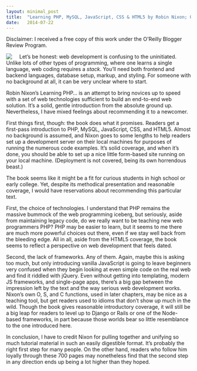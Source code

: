 ```yaml
---
layout: minimal_post
title:  "Learning PHP, MySQL, JavaScript, CSS & HTML5 by Robin Nixon; O'Reilly Media"
date:   2014-07-22
---
```

Disclaimer: I received a free copy of this work under the O'Reilly Blogger Review Program.

<img src="http://akamaicovers.oreilly.com/images/9781491949467/cat.gif" style="float:left; margin-right: 20px"/> Let’s be honest: web development is confusing to the uninitiated. Unlike lots of other types of programming, where one learns a single language, web coding requires a *stack*. You’ll need both frontend and backend languages, database setup, markup, and styling. For someone with no background at all, it can be very unclear where to start.

Robin Nixon’s Learning PHP… is an attempt to bring novices up to speed with a set of web technologies sufficient to build an end-to-end web solution. It’s a solid, gentle introduction from the absolute ground up. Nevertheless, I have mixed feelings about recommending it to a newcomer.


First things first, though: the book does what it promises. Readers get a first-pass introduction to PHP, MySQL, JavaScript, CSS, and HTML5. Almost no background is assumed, and Nixon goes to some lengths to help readers set up a development server on their local machines for purposes of running the numerous code examples. It’s solid coverage, and when it’s done, you should be able to set up a nice little form-based site running on your local machine. (Deployment is not covered, being its own horrendous beast.)

The book seems like it might be a fit for curious students in high school or early college. Yet, despite its methodical presentation and reasonable coverage, I would have reservations about recommending this particular text.

First, the choice of technologies. I understand that PHP remains the massive bummock of the web programming iceberg, but seriously, aside from maintaining legacy code, do we really want to be teaching new web programmers PHP? PHP may be easier to learn, but it seems to me there are much more powerful choices out there, even if we stay well back from the bleeding edge. All in all, aside from the HTML5 coverage, the book seems to reflect a perspective on web development that feels dated.

Second, the lack of frameworks. Any of them. Again, maybe this is asking too much, but only introducing vanilla JavaScript is going to leave beginners very confused when they begin looking at even simple code on the real web and find it riddled with jQuery. Even without getting into templating, modern JS frameworks, and single-page apps, there’s a big gap between the impression left by the text and the way serious web development works. Nixon’s own O, S, and C functions, used in later chapters, may be nice as a teaching tool, but get readers used to idioms that don’t show up much in the wild.  Though the book gives reasonable introductory coverage, it will still be a big leap for readers to level up to Django or Rails or one of the Node-based frameworks, in part because those worlds bear so little resemblance to the one introduced here.

In conclusion, I have to credit Nixon for pulling together and unifying so much tutorial material in such an easily digestible format. It’s probably the right first step for many people. On the other hand, readers who follow him loyally through these 700 pages may nonetheless find that the second step in any direction ends up being a lot higher than they hoped.